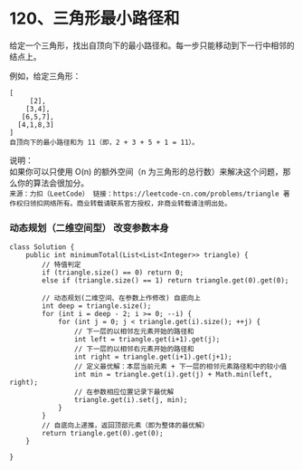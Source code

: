120、三角形最小路径和
===
给定一个三角形，找出自顶向下的最小路径和。每一步只能移动到下一行中相邻的结点上。<br>

例如，给定三角形：<br>
```
[
     [2],
    [3,4],
   [6,5,7],
  [4,1,8,3]
]
自顶向下的最小路径和为 11（即，2 + 3 + 5 + 1 = 11）。
```
说明：<br>
如果你可以只使用 O(n) 的额外空间（n 为三角形的总行数）来解决这个问题，那么你的算法会很加分。<br>
``
来源：力扣（LeetCode）
链接：https://leetcode-cn.com/problems/triangle
著作权归领扣网络所有。商业转载请联系官方授权，非商业转载请注明出处。
``

### 动态规划（二维空间型） 改变参数本身
```
class Solution {
    public int minimumTotal(List<List<Integer>> triangle) {
        // 特值判定
        if (triangle.size() == 0) return 0;
        else if (triangle.size() == 1) return triangle.get(0).get(0);

        // 动态规划(二维空间、在参数上作修改) 自底向上
        int deep = triangle.size();
        for (int i = deep - 2; i >= 0; --i) {
            for (int j = 0; j < triangle.get(i).size(); ++j) {
                // 下一层的以相邻左元素开始的路径和
                int left = triangle.get(i+1).get(j);
                // 下一层的以相邻右元素开始的路径和
                int right = triangle.get(i+1).get(j+1);
                // 定义最优解：本层当前元素 + 下一层的相邻元素路径和中的较小值
                int min = triangle.get(i).get(j) + Math.min(left, right);
                // 在参数相应位置记录下最优解
                triangle.get(i).set(j, min);
            }
        }
        // 自底向上递推，返回顶部元素（即为整体的最优解）
        return triangle.get(0).get(0);
    }
  
}
```
